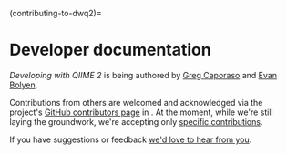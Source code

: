 (contributing-to-dwq2)=
# Developer documentation

*Developing with QIIME 2* is being authored by [Greg Caporaso](https://github.com/gregcaporaso) and [Evan Bolyen](https://github.com/ebolyen).

Contributions from others are welcomed and acknowledged via the project's [GitHub contributors page](https://github.com/caporaso-lab/developing-with-qiime2/graphs/contributors) in [](acknowledgements).
At the moment, while we're still laying the groundwork, we're accepting only [specific contributions](https://github.com/caporaso-lab/developing-with-qiime2/labels/help%20wanted).

If you have suggestions or feedback [we'd love to hear from you](https://github.com/caporaso-lab/developing-with-qiime2/issues).

